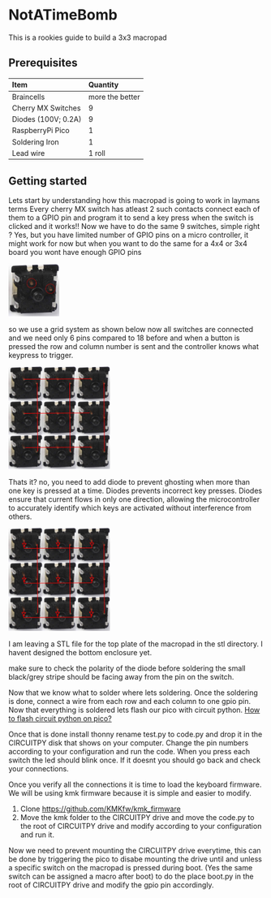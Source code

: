 # NotATimeBomb

This is a rookies guide to build a 3x3 macropad

## Prerequisites

| Item                | Quantity        |
|:--------------------|:----------------|
| Braincells          | more the better |
| Cherry MX Switches  | 9               |
| Diodes (100V; 0.2A) | 9               |
| RaspberryPi Pico    | 1               |
| Soldering Iron | 1 |
| Lead wire | 1 roll |

## Getting started

Lets start by understanding how this macropad is going to work in laymans terms
Every cherry MX switch has atleast 2 such contacts connect each of them to a GPIO pin and program it to send a key press when the switch is clicked and it works!! Now we have to do the same 9 switches, simple right ? Yes, but you have limited number of GPIO pins on a micro controller, it might work for now but when you want to do the same for a 4x4 or 3x4 board you wont have enough GPIO pins

<img src="images/cherrymx.png" width=100px>

so we use a grid system as shown below now all switches are connected and we need only 6 pins compared to 18 before and when a button is pressed the row and column number is sent and the controller knows what keypress to trigger. 

<img src="images/grid.png" width=200px>

Thats it? no, you need to add diode to prevent ghosting when more than one key is pressed at a time. Diodes prevents incorrect key presses. Diodes ensure that current flows in only one direction, allowing the microcontroller to accurately identify which keys are activated without interference from others.

<img src="images/diodegrid.png" width=200px>

I am leaving a STL file for the top plate of the macropad in the stl directory. I havent designed the bottom enclosure yet.

make sure to check the polarity of the diode before soldering the small black/grey stripe should be facing away from the pin on the switch. 

Now that we know what to solder where lets soldering. Once the soldering is done, connect a wire from each row and each column to one gpio pin. Now that everything is soldered lets flash our pico with circuit python. <a href="https://learn.adafruit.com/getting-started-with-raspberry-pi-pico-circuitpython/circuitpython">How to flash circuit python on pico?</a>

Once that is done install thonny rename test.py to code.py and drop it in the CIRCUITPY disk that shows on your computer. Change the pin numbers according to your configuration and run the code. When you press each switch the led should blink once. If it doesnt you should go back and check your connections.

Once you verify all the connections it is time to load the keyboard firmware. We will be using kmk firmware because it is simple and easier to modify. 
1. Clone <a href="https://github.com/KMKfw/kmk_firmware"> https://github.com/KMKfw/kmk_firmware </a> 
2. Move the kmk folder to the CIRCUITPY drive and move the code.py to the root of CIRCUITPY drive and modify according to your configuration and run it.

Now we need to prevent mounting the CIRCUITPY drive everytime, this can be done by triggering the pico to disabe mounting the drive until and unless a specific switch on the macropad is pressed during boot. (Yes the same switch can be assigned a macro after boot) to do the place boot.py in the root of CIRCUITPY drive and modify the gpio pin accordingly. 
